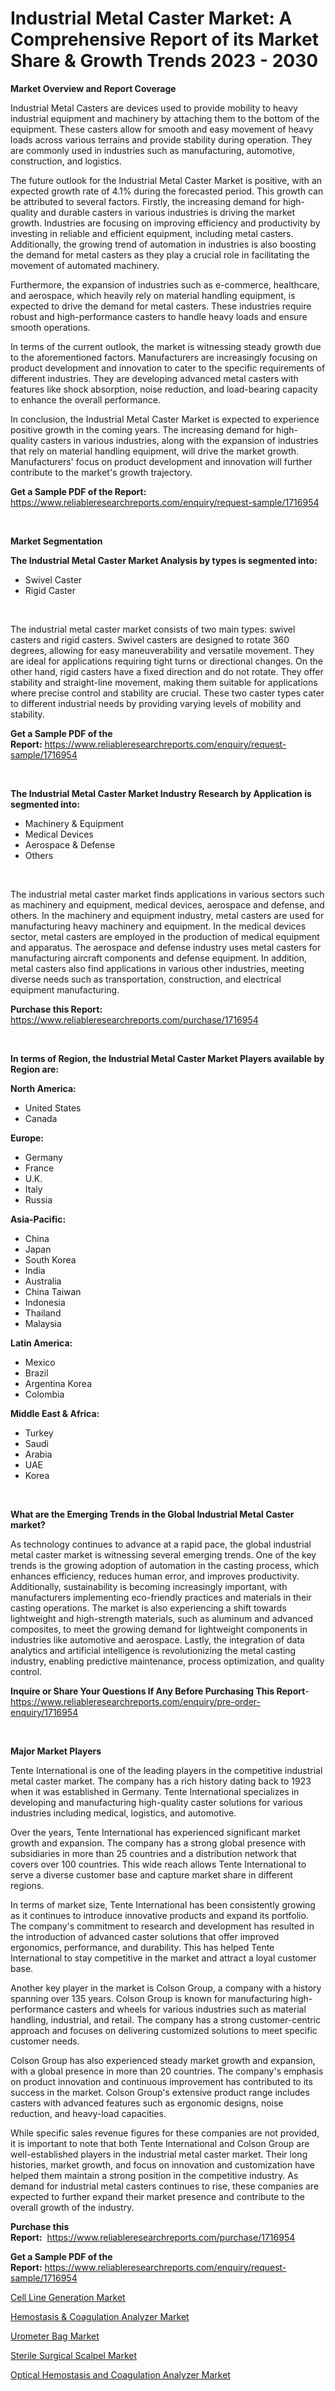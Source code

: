 <p><h1>Industrial Metal Caster Market: A Comprehensive Report of its Market Share & Growth Trends 2023 - 2030</h1></p><p><strong>Market Overview and Report Coverage</strong></p>
<p><p>Industrial Metal Casters are devices used to provide mobility to heavy industrial equipment and machinery by attaching them to the bottom of the equipment. These casters allow for smooth and easy movement of heavy loads across various terrains and provide stability during operation. They are commonly used in industries such as manufacturing, automotive, construction, and logistics.</p><p>The future outlook for the Industrial Metal Caster Market is positive, with an expected growth rate of 4.1% during the forecasted period. This growth can be attributed to several factors. Firstly, the increasing demand for high-quality and durable casters in various industries is driving the market growth. Industries are focusing on improving efficiency and productivity by investing in reliable and efficient equipment, including metal casters. Additionally, the growing trend of automation in industries is also boosting the demand for metal casters as they play a crucial role in facilitating the movement of automated machinery.</p><p>Furthermore, the expansion of industries such as e-commerce, healthcare, and aerospace, which heavily rely on material handling equipment, is expected to drive the demand for metal casters. These industries require robust and high-performance casters to handle heavy loads and ensure smooth operations.</p><p>In terms of the current outlook, the market is witnessing steady growth due to the aforementioned factors. Manufacturers are increasingly focusing on product development and innovation to cater to the specific requirements of different industries. They are developing advanced metal casters with features like shock absorption, noise reduction, and load-bearing capacity to enhance the overall performance.</p><p>In conclusion, the Industrial Metal Caster Market is expected to experience positive growth in the coming years. The increasing demand for high-quality casters in various industries, along with the expansion of industries that rely on material handling equipment, will drive the market growth. Manufacturers' focus on product development and innovation will further contribute to the market's growth trajectory.</p></p>
<p><strong>Get a Sample PDF of the Report:</strong> <a href="https://www.reliableresearchreports.com/enquiry/request-sample/1716954">https://www.reliableresearchreports.com/enquiry/request-sample/1716954</a></p>
<p>&nbsp;</p>
<p><strong>Market Segmentation</strong></p>
<p><strong>The Industrial Metal Caster Market Analysis by types is segmented into:</strong></p>
<p><ul><li>Swivel Caster</li><li>Rigid Caster</li></ul></p>
<p>&nbsp;</p>
<p><p>The industrial metal caster market consists of two main types: swivel casters and rigid casters. Swivel casters are designed to rotate 360 degrees, allowing for easy maneuverability and versatile movement. They are ideal for applications requiring tight turns or directional changes. On the other hand, rigid casters have a fixed direction and do not rotate. They offer stability and straight-line movement, making them suitable for applications where precise control and stability are crucial. These two caster types cater to different industrial needs by providing varying levels of mobility and stability.</p></p>
<p><strong>Get a Sample PDF of the Report:</strong>&nbsp;<a href="https://www.reliableresearchreports.com/enquiry/request-sample/1716954">https://www.reliableresearchreports.com/enquiry/request-sample/1716954</a></p>
<p>&nbsp;</p>
<p><strong>The Industrial Metal Caster Market Industry Research by Application is segmented into:</strong></p>
<p><ul><li>Machinery & Equipment</li><li>Medical Devices</li><li>Aerospace & Defense</li><li>Others</li></ul></p>
<p>&nbsp;</p>
<p><p>The industrial metal caster market finds applications in various sectors such as machinery and equipment, medical devices, aerospace and defense, and others. In the machinery and equipment industry, metal casters are used for manufacturing heavy machinery and equipment. In the medical devices sector, metal casters are employed in the production of medical equipment and apparatus. The aerospace and defense industry uses metal casters for manufacturing aircraft components and defense equipment. In addition, metal casters also find applications in various other industries, meeting diverse needs such as transportation, construction, and electrical equipment manufacturing.</p></p>
<p><strong>Purchase this Report:</strong>&nbsp; <a href="https://www.reliableresearchreports.com/purchase/1716954">https://www.reliableresearchreports.com/purchase/1716954</a></p>
<p>&nbsp;</p>
<p><strong>In terms of Region, the Industrial Metal Caster Market Players available by Region are:</strong></p>
<p>
    <p> <strong> North America: </strong>
        <ul>
            <li>United States</li>
            <li>Canada</li>
        </ul>
        </p> 
    <p> <strong> Europe: </strong>
        <ul>
            <li>Germany</li>
            <li>France</li>
            <li>U.K.</li>
            <li>Italy</li>
            <li>Russia</li>
        </ul>
        </p> 
    <p> <strong> Asia-Pacific: </strong>
        <ul>
            <li>China</li>
            <li>Japan</li>
            <li>South Korea</li>
            <li>India</li>
            <li>Australia</li>
            <li>China Taiwan</li>
            <li>Indonesia</li>
            <li>Thailand</li>
            <li>Malaysia</li>
        </ul>
        </p> 
    <p> <strong> Latin America: </strong>
        <ul>
            <li>Mexico</li>
            <li>Brazil</li>
            <li>Argentina Korea</li>
            <li>Colombia</li>
        </ul>
        </p> 
    <p> <strong> Middle East & Africa: </strong>
        <ul>
            <li>Turkey</li>
            <li>Saudi</li>
            <li>Arabia</li>
            <li>UAE</li>
            <li>Korea</li>
        </ul>
    </p>
    </p>
<p>&nbsp;</p>
<p><strong>What are the Emerging Trends in the Global Industrial Metal Caster market?</strong></p>
<p><p>As technology continues to advance at a rapid pace, the global industrial metal caster market is witnessing several emerging trends. One of the key trends is the growing adoption of automation in the casting process, which enhances efficiency, reduces human error, and improves productivity. Additionally, sustainability is becoming increasingly important, with manufacturers implementing eco-friendly practices and materials in their casting operations. The market is also experiencing a shift towards lightweight and high-strength materials, such as aluminum and advanced composites, to meet the growing demand for lightweight components in industries like automotive and aerospace. Lastly, the integration of data analytics and artificial intelligence is revolutionizing the metal casting industry, enabling predictive maintenance, process optimization, and quality control.</p></p>
<p><strong>Inquire or Share Your Questions If Any Before Purchasing This Report</strong>- <a href="https://www.reliableresearchreports.com/enquiry/pre-order-enquiry/1716954">https://www.reliableresearchreports.com/enquiry/pre-order-enquiry/1716954</a></p>
<p>&nbsp;</p>
<p><strong>Major Market Players</strong></p>
<p><p>Tente International is one of the leading players in the competitive industrial metal caster market. The company has a rich history dating back to 1923 when it was established in Germany. Tente International specializes in developing and manufacturing high-quality caster solutions for various industries including medical, logistics, and automotive.</p><p>Over the years, Tente International has experienced significant market growth and expansion. The company has a strong global presence with subsidiaries in more than 25 countries and a distribution network that covers over 100 countries. This wide reach allows Tente International to serve a diverse customer base and capture market share in different regions.</p><p>In terms of market size, Tente International has been consistently growing as it continues to introduce innovative products and expand its portfolio. The company's commitment to research and development has resulted in the introduction of advanced caster solutions that offer improved ergonomics, performance, and durability. This has helped Tente International to stay competitive in the market and attract a loyal customer base.</p><p>Another key player in the market is Colson Group, a company with a history spanning over 135 years. Colson Group is known for manufacturing high-performance casters and wheels for various industries such as material handling, industrial, and retail. The company has a strong customer-centric approach and focuses on delivering customized solutions to meet specific customer needs.</p><p>Colson Group has also experienced steady market growth and expansion, with a global presence in more than 20 countries. The company's emphasis on product innovation and continuous improvement has contributed to its success in the market. Colson Group's extensive product range includes casters with advanced features such as ergonomic designs, noise reduction, and heavy-load capacities.</p><p>While specific sales revenue figures for these companies are not provided, it is important to note that both Tente International and Colson Group are well-established players in the industrial metal caster market. Their long histories, market growth, and focus on innovation and customization have helped them maintain a strong position in the competitive industry. As demand for industrial metal casters continues to rise, these companies are expected to further expand their market presence and contribute to the overall growth of the industry.</p></p>
<p><strong>Purchase this Report:</strong>&nbsp;&nbsp;<a href="https://www.reliableresearchreports.com/purchase/1716954">https://www.reliableresearchreports.com/purchase/1716954</a></p>
<p></p>
<p><strong>Get a Sample PDF of the Report:</strong>&nbsp;<a href="https://www.reliableresearchreports.com/enquiry/request-sample/1716954">https://www.reliableresearchreports.com/enquiry/request-sample/1716954</a></p>
<p><p><a href="https://www.linkedin.com/pulse/cell-line-generation-market-size-growth-forecast-from-2023-mubfc/">Cell Line Generation Market</a></p><p><a href="https://medium.com/@bhumi.technologiesmumbai/decoding-hemostasis-coagulation-analyzer-market-metrics-market-share-trends-and-growth-6b87316ff838">Hemostasis & Coagulation Analyzer Market</a></p><p><a href="https://www.linkedin.com/pulse/urometer-bag-market-share-amp-new-trends-analysis-report-ljeyc/">Urometer Bag Market</a></p><p><a href="https://www.linkedin.com/pulse/sterile-surgical-scalpel-market-size-growth-forecast-olw5c/">Sterile Surgical Scalpel Market</a></p><p><a href="https://medium.com/@hotspotflipk/optical-hemostasis-and-coagulation-analyzer-market-exploring-market-share-market-trends-and-6658ffaf8801">Optical Hemostasis and Coagulation Analyzer Market</a></p></p>